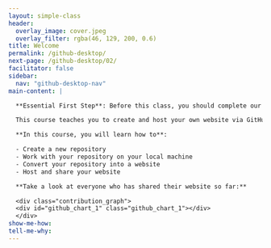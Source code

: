 ```yaml
---
layout: simple-class
header:
  overlay_image: cover.jpeg
  overlay_filter: rgba(46, 129, 200, 0.6)
title: Welcome
permalink: /github-desktop/
next-page: /github-desktop/02/
facilitator: false
sidebar:
  nav: "github-desktop-nav"
main-content: |

  **Essential First Step**: Before this class, you should complete our [Introduction to GitHub](https://github.github.com/on-demand/intro-to-github/) course.

  This course teaches you to create and host your own website via GitHub, using GitHub Desktop.

  **In this course, you will learn how to**:

  - Create a new repository
  - Work with your repository on your local machine
  - Convert your repository into a website
  - Host and share your website

  **Take a look at everyone who has shared their website so far:**

  <div class="contribution_graph">
  <div id="github_chart_1" class="github_chart_1"></div>
  </div>
show-me-how:
tell-me-why:
---
```

